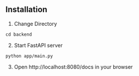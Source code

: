 ## Installation
1. Change Directory
```
cd backend
```
2. Start FastAPI server
```
python app/main.py
```
3. Open http://localhost:8080/docs in your browser



